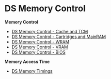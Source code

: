 # DS Memory Control


**Memory Control**
- [DS Memory Control - Cache and TCM](./dsmemorycontrolcacheandtcm.md)
- [DS Memory Control - Cartridges and MainRAM](./dsmemorycontrolcartridgesandmainram.md)
- [DS Memory Control - WRAM](./dsmemorycontrolwram.md)
- [DS Memory Control - VRAM](./dsmemorycontrolvram.md)
- [DS Memory Control - BIOS](./dsmemorycontrolbios.md)

**Memory Access Time**
- [DS Memory Timings](./dsmemorytimings.md)



